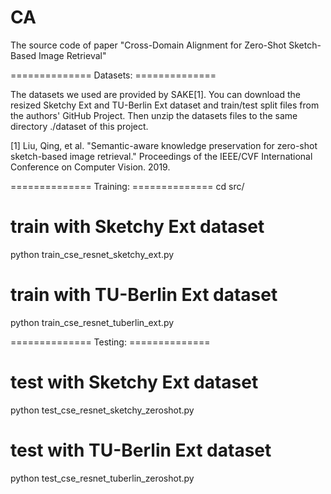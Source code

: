 # CA
The source code of paper "Cross-Domain Alignment for Zero-Shot Sketch-Based Image Retrieval"



============== Datasets: ==============

The datasets we used are provided by SAKE[1]. You can download the resized Sketchy Ext and TU-Berlin Ext dataset and train/test split files from the authors' GitHub Project. Then unzip the datasets files to the same directory ./dataset of this project.


[1] Liu, Qing, et al. "Semantic-aware knowledge preservation for zero-shot sketch-based image retrieval." Proceedings of the IEEE/CVF International Conference on Computer Vision. 2019.


============== Training: ==============
cd src/

# train with Sketchy Ext dataset
python train_cse_resnet_sketchy_ext.py

# train with TU-Berlin Ext dataset
python train_cse_resnet_tuberlin_ext.py



============== Testing: ==============
# test with Sketchy Ext dataset
python test_cse_resnet_sketchy_zeroshot.py

# test with TU-Berlin Ext dataset
python test_cse_resnet_tuberlin_zeroshot.py
